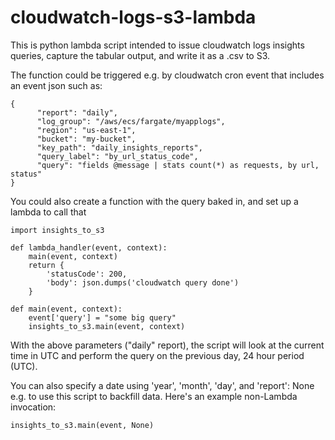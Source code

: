 # cloudwatch-logs-s3-lambda

This is python lambda script intended to issue cloudwatch logs insights queries, capture the tabular output, and write it as a .csv to S3.

The function could be triggered e.g. by cloudwatch cron event that includes an event json such as:
```
{
      "report": "daily",
      "log_group": "/aws/ecs/fargate/myapplogs",
      "region": "us-east-1",
      "bucket": "my-bucket",
      "key_path": "daily_insights_reports",
      "query_label": "by_url_status_code",
      "query": "fields @message | stats count(*) as requests, by url, status"
}
```

You could also create a function with the query baked in, and set up a lambda to call that

```
import insights_to_s3

def lambda_handler(event, context):
    main(event, context)
    return {
        'statusCode': 200,
        'body': json.dumps('cloudwatch query done')
    }

def main(event, context):
    event['query'] = "some big query"
    insights_to_s3.main(event, context)

```

With the above parameters ("daily" report), the script will look at the current time in UTC and perform the query on the previous day, 24 hour period (UTC).

You can also specify a date using 'year', 'month', 'day', and 'report': None e.g. to use this script to backfill data. Here's an example non-Lambda invocation:
```
insights_to_s3.main(event, None)
```

